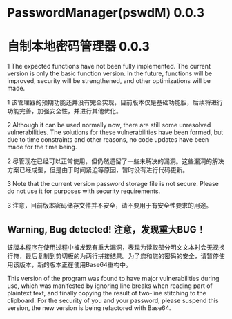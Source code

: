# PasswordManager(pswdM) 0.0.3
# 自制本地密码管理器 0.0.3

1 The expected functions have not been fully implemented. The current version is only the basic function version. In the future, functions will be improved, security will be strengthened, and other optimizations will be made.

1 该管理器的预期功能还并没有完全实现，目前版本仅是基础功能版，后续将进行功能完善，加强安全性，并进行其他优化。

2 Although it can be used normally now, there are still some unresolved vulnerabilities. The solutions for these vulnerabilities have been formed, but due to time constraints and other reasons, no code updates have been made for the time being.

2 尽管现在已经可以正常使用，但仍然遗留了一些未解决的漏洞。这些漏洞的解决方案已经成型，但是由于时间紧迫等原因，暂时没有进行代码更新。

3 Note that the current version password storage file is not secure. Please do not use it for purposes with security requirements.

3 注意，目前版本密码储存文件并不安全，请不要用于有安全性要求的用途。

## Warning, Bug detected! 注意，发现重大BUG！

该版本程序在使用过程中被发现有重大漏洞，表现为读取部分明文文本时会无视换行符，最后复制到剪切板的为两行拼接结果。为了您和您的密码的安全，请暂停使用该版本，新的版本正在使用Base64重构中。

This version of the program was found to have major vulnerabilities during use, which was manifested by ignoring line breaks when reading part of plaintext text, and finally copying the result of two-line stitching to the clipboard. For the security of you and your password, please suspend this version, the new version is being refactored with Base64.


